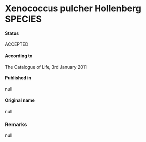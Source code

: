 # Xenococcus pulcher Hollenberg SPECIES

#### Status
ACCEPTED

#### According to
The Catalogue of Life, 3rd January 2011

#### Published in
null

#### Original name
null

### Remarks
null